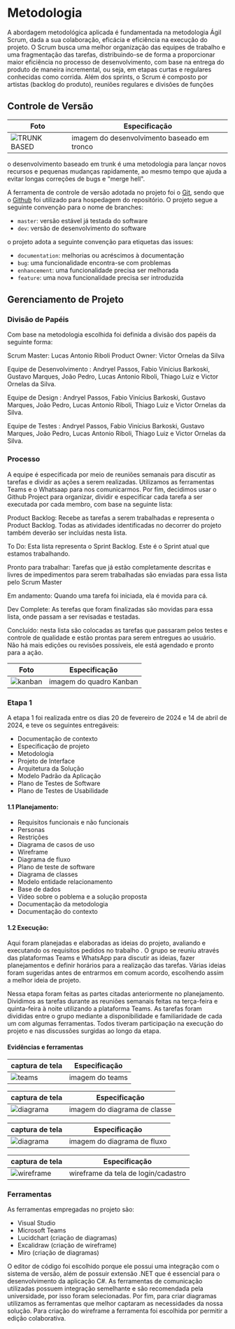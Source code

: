 
# Metodologia
A abordagem metodológica aplicada é fundamentada na metodologia Ágil Scrum, dada a sua colaboração, eficácia e eficiência na execução do projeto. O Scrum busca uma melhor organização das equipes de trabalho e uma fragmentação das tarefas, distribuindo-se de forma a proporcionar maior eficiência no processo de desenvolvimento, com base na entrega do produto de maneira incremental, ou seja, em etapas curtas e regulares conhecidas como corrida. Além dos sprints, o Scrum é composto por artistas (backlog do produto), reuniões regulares e divisões de funções

## Controle de Versão


| Foto | Especificação |
| ------ | -------------- |
![TRUNK BASED](</docs/img/GITFLOW.png>) | imagem do desenvolvimento baseado em tronco
o desenvolvimento baseado em trunk é uma metodologia para lançar novos recursos e pequenas mudanças rapidamente, ao mesmo tempo que ajuda a evitar longas correções de bugs e "merge hell".

A ferramenta de controle de versão adotada no projeto foi o
[Git](https://git-scm.com/), sendo que o [Github](https://github.com)
foi utilizado para hospedagem do repositório.
O projeto segue a seguinte convenção para o nome de branches:

- `master`: versão estável já testada do software
- `dev`: versão de desenvolvimento do software

 o projeto adota a seguinte convenção para
etiquetas das issues:

- `documentation`: melhorias ou acréscimos à documentação
- `bug`: uma funcionalidade encontra-se com problemas
- `enhancement`: uma funcionalidade precisa ser melhorada
- `feature`: uma nova funcionalidade precisa ser introduzida



## Gerenciamento de Projeto

### Divisão de Papéis
Com base na metodologia escolhida foi definida a divisão dos papéis da seguinte forma:

Scrum Master: Lucas Antonio Riboli
Product Owner: Victor Ornelas da Silva

Equipe de Desenvolvimento : Andryel Passos, Fabio Vinícius Barkoski, Gustavo Marques, João Pedro, Lucas Antonio Riboli, Thiago Luiz e Victor Ornelas da Silva.

Equipe de Design : Andryel Passos, Fabio Vinícius Barkoski, Gustavo Marques, João Pedro, Lucas Antonio Riboli, Thiago Luiz e Victor Ornelas da Silva.

Equipe de Testes : Andryel Passos, Fabio Vinícius Barkoski, Gustavo Marques, João Pedro, Lucas Antonio Riboli, Thiago Luiz e Victor Ornelas da Silva.

### Processo

A equipe é especificada por meio de reuniões semanais para discutir as tarefas e dividir as ações a serem realizadas. Utilizamos as ferramentas Teams e o Whatsaap para nos comunicarmos. Por fim, decidimos usar o Github Project para organizar, dividir e especificar cada tarefa a ser executada por cada membro, com base na seguinte lista:

Product Backlog: Recebe as tarefas a serem trabalhadas e representa o Product Backlog. Todas as atividades identificadas no decorrer do projeto também deverão ser incluídas nesta lista.

To Do: Esta lista representa o Sprint Backlog. Este é o Sprint atual que estamos trabalhando.

Pronto para trabalhar: Tarefas que já estão completamente descritas e livres de impedimentos para serem trabalhadas são enviadas para essa lista pelo Scrum Master

Em andamento: Quando uma tarefa foi iniciada, ela é movida para cá.

Dev Complete: As terefas que foram finalizadas são movidas para essa lista, onde passam a ser revisadas e testadas.

Concluído: nesta lista são colocadas as tarefas que passaram pelos testes e controle de qualidade e estão prontas para serem entregues ao usuário. Não há mais edições ou revisões possíveis, ele está agendado e pronto para a ação.


| Foto | Especificação |
| ------ | -------------- |
![kanban](</docs/img/Kanban git hub.png>) | imagem do quadro Kanban 



### Etapa 1

A etapa 1 foi realizada entre os dias 20 de fevereiro de 2024 e 14 de abril de 2024, e teve os seguintes entregáveis:
- Documentação de contexto
- Especificação de projeto
- Metodologia
- Projeto de Interface
- Arquitetura da Solução
- Modelo Padrão da Aplicação
- Plano de Testes de Software
- Plano de Testes de Usabilidade

#### 1.1 Planejamento:

- Requisitos funcionais e não funcionais 
- Personas
- Restrições 
- Diagrama de casos de uso
- Wireframe
- Diagrama de fluxo
- Plano de teste de software 
- Diagrama de classes 
- Modelo entidade relacionamento
- Base de dados 
- Vídeo sobre o poblema e a solução proposta
- Documentação da metodologia 
- Documentação do contexto

#### 1.2 Execução:
Aqui foram planejadas e elaboradas as ideias do projeto, avaliando e executando os requisitos pedidos no trabalho . O grupo se reuniu através das plataformas Teams e WhatsApp para discutir as ideias, fazer planejamentos e definir horários para a realização das tarefas. Várias ideias foram sugeridas antes de entrarmos em comum acordo, escolhendo assim a melhor ideia de projeto.

Nessa etapa foram feitas as partes citadas anteriormente no planejamento. Dividimos as tarefas durante as reuniões semanais feitas na terça-feira e quinta-feira à noite utilizando a plataforma Teams. As tarefas foram divididas entre o grupo mediante a disponibilidade e familiaridade de cada um com algumas ferramentas. Todos tiveram participação na execução do projeto e nas discussões surgidas ao longo da etapa.

#### Evidências e ferramentas
| captura de tela | Especificação |
| ------ | -------------- |
![teams](</docs/img/teams.jpg>) |  imagem do teams 

| captura de tela | Especificação |
| ------ | -------------- |
![diagrama](</docs/img/Diagrama de classe.jpg>) | imagem do diagrama de classe

| captura de tela| Especificação |
| ------ | -------------- |
![diagrama](</docs/img/Diagrama de cadastro usuário.png>) | imagem do diagrama de fluxo

| captura de tela | Especificação |
| ------ | -------------- |
![wireframe](</docs/img/wireframee.jpg>) | wireframe da tela de login/cadastro



### Ferramentas

As ferramentas empregadas no projeto são:

- Visual Studio
- Microsoft Teams
- Lucidchart (criação de diagramas)
- Excalidraw (criação de wireframe)
- Miro (criação de diagramas)

O editor de código foi escolhido porque ele possui uma integração com o sistema de versão, além de possuir extensão .NET que é essencial para o desenvolvimento da aplicação C#. As ferramentas de comunicação utilizadas possuem integração semelhante e são recomendada pela universidade, por isso foram selecionadas. Por fim, para criar diagramas utilizamos as ferramentas que melhor captaram as necessidades da nossa solução. Para criação do wireframe a ferramenta foi escolhida por permitir a edição colaborativa.